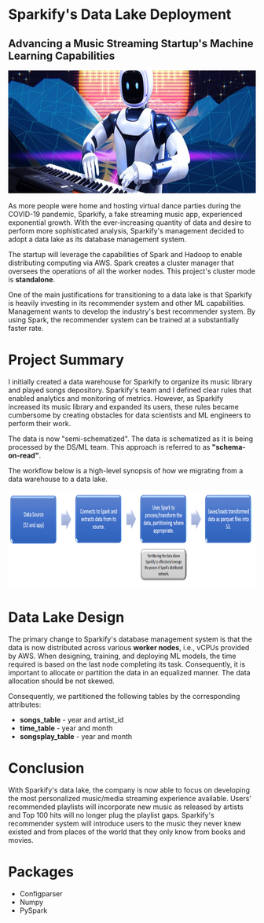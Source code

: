 # Sparkify's Data Lake Deployment
## Advancing a Music Streaming Startup's Machine Learning Capabilities

<img src="https://github.com/Morgan-Sell/data-lake-music-streaming-app/blob/main/img/robot_keyboard.jpg" width="800" height="250">

As more people were home and hosting virtual dance parties during the COVID-19 pandemic, Sparkify, a fake streaming music app, experienced exponential growth. With the ever-increasing quantity of data and desire to perform more sophisticated analysis, Sparkify's management decided to adopt a data lake as its database management system.

The startup will leverage the capabilities of Spark and Hadoop to enable distributing computing via AWS. Spark creates a cluster manager that oversees the operations of all the worker nodes. This project's cluster mode is **standalone**.

One of the main justifications for transitioning to a data lake is that Sparkify is heavily investing in its recommender system and other ML capabilities. Management wants to develop the industry's best recommender system. By using Spark, the recommender system can be trained at a substantially faster rate.

# Project Summary
I initially created a data warehouse for Sparkify to organize its music library and played songs depository. Sparkify's team and I defined clear rules that enabled analytics and monitoring of metrics. However, as Sparkify increased its music library and expanded its users, these rules became cumbersome by creating obstacles for data scientists and ML engineers to perform their work.

The data is now "semi-schematized". The data is schematized as it is being processed by the DS/ML team. This approach is referred to as **"schema-on-read"**.

The workflow below is a high-level synopsis of how we migrating from a data warehouse to a data lake.

<p align="center">
    <img src="https://github.com/Morgan-Sell/data-lake-music-streaming-app/blob/main/img/etl_flow_chart.png" width="800" height="200">
</p>

# Data Lake Design
The primary change to Sparkify's database management system is that the data is now distributed across various **worker nodes**, i.e., vCPUs provided by AWS. When designing, training, and deploying ML models, the time required is based on the last node completing its task. Consequently, it is important to allocate or partition the data in an equalized manner. The data allocation should be not skewed.

Consequently, we partitioned the following tables by the corresponding attributes:

- **songs_table** - year and artist_id
- **time_table** - year and month
- **songsplay_table** - year and month

# Conclusion
With Sparkify's data lake, the company is now able to focus on developing the most personalized music/media streaming experience available. Users' recommended playlists will incorporate new music as released by artists and Top 100 hits will no longer plug the playlist gaps. Sparkify's recommender system will introduce users to the music they never knew existed and from places of the world that they only know from books and movies.

# Packages
- Configparser
- Numpy
- PySpark




